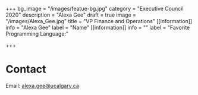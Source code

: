 +++
bg_image = "/images/featue-bg.jpg"
category = "Executive Council 2020"
description = "Alexa Gee"
draft = true
image = "/images/Alexa_Gee.jpg"
title = "VP Finance and Operations"
[[information]]
info = "Alexa Gee"
label = "Name"
[[information]]
info = ""
label = "Favorite Programming Language:"

+++
# Contact

Email: alexa.gee@ucalgary.ca